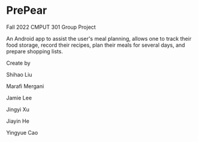 # PrePear

Fall 2022 CMPUT 301 Group Project

An Android app to assist the user's meal planning, allows one to track their food storage, record their recipes, plan their meals for several days, and prepare shopping lists.

Create by 

Shihao Liu

Marafi Mergani

Jamie Lee

Jingyi Xu

Jiayin He

Yingyue Cao
